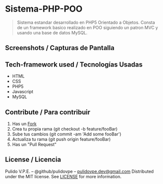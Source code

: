 # Sistema-PHP-POO
> Sistema estandar desarrollado en PHP5 Orientado a Objetos.
> Consta de un framework basico realizado en POO siguiendo un patron MVC y usando una base de datos MySQL.

## Screenshots / Capturas de Pantalla


## Tech-framework used / Tecnologías Usadas
- HTML
- CSS
- PHP5
- Javascript
- MySQL
<!-- > Se puede ver la app (actualmente en desarrollo) desplegada en [heroku](https://Sistema-PHP-POO.herokuapp.com/) -->

## Contribute / Para contribuir
1. Has un [Fork](https://github.com/pulidovpe/tic-tac-toe/fork)
2. Crea tu propia rama (git checkout -b feature/fooBar)
3. Sube tus cambios (git commit -am 'Add some fooBar')
4. Actualiza tu rama (git push origin feature/fooBar)
5. Has un "Pull Request"

## License / Licencia
Pulido V.P.E. – @github/pulidovpe – pulidovpe.dev@gmail.com
Distributed under the MIT license. See [LICENSE](LICENSE) for more information.
